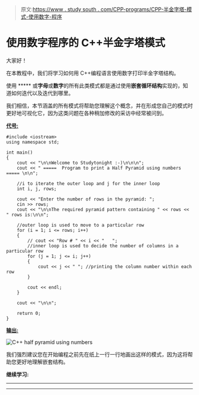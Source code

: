 > 原文:[https://www . study south . com/CPP-programs/CPP-半金字塔-模式-使用数字-程序](https://www.studytonight.com/cpp-programs/cpp-half-pyramid-pattern-using-numbers-program)

# 使用数字程序的 C++半金字塔模式

大家好！

在本教程中，我们将学习如何用 C++编程语言使用数字打印半金字塔结构。

使用 ***** 或**字母**或**数字**的所有此类模式都是通过使用**嵌套循环结构**实现的，知道如何迭代以及迭代到哪里。

我们相信，本节涵盖的所有模式将帮助您理解这个概念，并在形成您自己的模式时更好地可视化它，因为这类问题在各种稍加修改的采访中经常被问到。

<u>**代号:**</u>

```
#include <iostream>
using namespace std;

int main()
{
    cout << "\n\nWelcome to Studytonight :-)\n\n\n";
    cout << " =====  Program to print a Half Pyramid using numbers ===== \n\n";

    //i to iterate the outer loop and j for the inner loop
    int i, j, rows;

    cout << "Enter the number of rows in the pyramid: ";
    cin >> rows;
    cout << "\n\nThe required pyramid pattern containing " << rows << " rows is:\n\n";

    //outer loop is used to move to a particular row
    for (i = 1; i <= rows; i++)
    {
        // cout << "Row # " << i << "   ";
        //inner loop is used to decide the number of columns in a particular row
        for (j = 1; j <= i; j++)
        {
            cout << j << " "; //printing the column number within each row
        }

        cout << endl;
    }

    cout << "\n\n";

    return 0;
}
```

<u>**输出:**</u>

![C++ half pyramid using numbers](../Images/6991f366bd5385540f54445fecbea302.png)

我们强烈建议您在开始编程之前先在纸上一行一行地画出这样的模式，因为这将帮助您更好地理解嵌套结构。

**继续学习:**

* * *

* * *